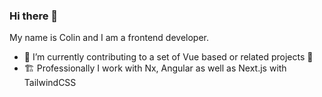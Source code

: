 ### Hi there 👋

My name is Colin and I am a frontend developer.

- 🔭 I’m currently contributing to a set of Vue based or related projects 💚
- 🏗️ Professionally I work with Nx, Angular as well as Next.js with TailwindCSS 

<!-- - 🌱 I’m currently learning Next.js and React 💙

**cnschwarz/cnschwarz** is a ✨ _special_ ✨ repository because its `README.md` (this file) appears on your GitHub profile.

Here are some ideas to get you started:


- 🌱 I’m currently learning ...
- 👯 I’m looking to collaborate on ...
- 🤔 I’m looking for help with ...
- 💬 Ask me about ...
- 📫 How to reach me: ...
- 😄 Pronouns: ...
- ⚡ Fun fact: ...
-->
